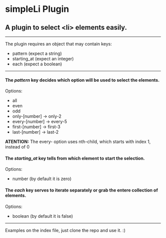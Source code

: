 # simpleLi Plugin

## A plugin to select &lt;li> elements easily.

---

The plugin requires an object that may contain keys:

+ pattern      (expect a string)
+ starting_at  (expect an integer)
+ each         (expect a boolean)

---

#### The *pattern* key decides which option will be used to select the elements.

Options:

+ all
+ even
+ odd
+ only-[number]   -> only-2
+ every-[number]  -> every-5
+ first-[number]  -> first-3
+ last-[number]   -> last-2

**ATENTION:** The every- option uses nth-child, which starts with index 1, instead of 0


#### The *starting_at* key tells from which element to start the selection.

Options:

+ number (by default it is zero)

#### The *each* key serves to iterate separately or grab the entere collection of elements.

Options:

+ boolean (by default it is false)

---

Examples on the index file, just clone the repo and use it. :)



